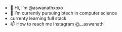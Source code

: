 - 👋 Hi, I’m @aswanathxoxo
- 👀 I’m currently pursuing btech in computer science
-    currenty learning full stack
- 📫 How to reach me Instagram @__aswanath

<!---
aswanathxoxo/aswanathxoxo is a ✨ special ✨ repository because its `README.md` (this file) appears on your GitHub profile.
You can click the Preview link to take a look at your changes.
--->
